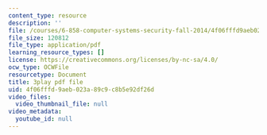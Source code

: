 ```yaml
---
content_type: resource
description: ''
file: /courses/6-858-computer-systems-security-fall-2014/4f06fffd9aeb023a89c9c8b5e92df26d_uT7BXusDgDM.pdf
file_size: 120812
file_type: application/pdf
learning_resource_types: []
license: https://creativecommons.org/licenses/by-nc-sa/4.0/
ocw_type: OCWFile
resourcetype: Document
title: 3play pdf file
uid: 4f06fffd-9aeb-023a-89c9-c8b5e92df26d
video_files:
  video_thumbnail_file: null
video_metadata:
  youtube_id: null
---
```

